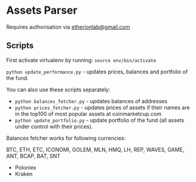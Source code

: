 # Assets Parser

Requires authorisation via etherionlab@gmail.com

## Scripts

First activate virtualenv by running:
`source env/bin/activate`

`python update_performance.py` - updates prices, balances and portfolio of the fund.

You can also use these scripts separately:
 - `python balances_fetcher.py` - updates balances of addresses
 - `python prices_fetcher.py` - updates prices of assets if their names are in the top100 of most popular assets at coinmarketcup.com
 - `python update_portfolio.py` - update portfolio of the fund (all assets under control with their prices).
 
 Balances fetcher works for following currencies:
 
 BTC, ETH, ETC, ICONOMI, GOLEM, MLN, HMQ, LH, REP, WAVES, GAME, ANT, BCAP, BAT, SNT
 - Poloniex
 - Kraken
